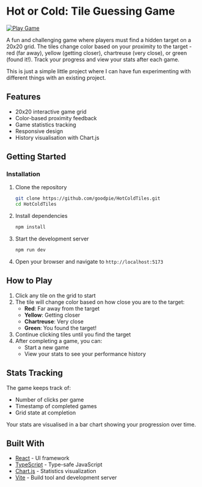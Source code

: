 # Hot or Cold: Tile Guessing Game

[![Play Game](https://img.shields.io/badge/Play%20Game-Online-brightgreen)](https://hot-cold-tiles.vercel.app/)

A fun and challenging game where players must find a hidden target on a 20x20 grid. The tiles change color based on your proximity to the target - red (far away), yellow (getting closer), chartreuse (very close), or green (found it!). Track your progress and view your stats after each game.

This is just a simple little project where I can have fun experimenting with different things with an existing project.

## Features

- 20x20 interactive game grid
- Color-based proximity feedback
- Game statistics tracking
- Responsive design
- History visualisation with Chart.js

## Getting Started

### Installation

1. Clone the repository
   ```sh
   git clone https://github.com/goodpie/HotColdTiles.git
   cd HotColdTiles
   ```

2. Install dependencies
   ```sh
   npm install
   ```

3. Start the development server
   ```sh
   npm run dev
   ```

4. Open your browser and navigate to `http://localhost:5173`

## How to Play

1. Click any tile on the grid to start
2. The tile will change color based on how close you are to the target:
   - **Red**: Far away from the target
   - **Yellow**: Getting closer
   - **Chartreuse**: Very close
   - **Green**: You found the target!
3. Continue clicking tiles until you find the target
4. After completing a game, you can:
   - Start a new game
   - View your stats to see your performance history

## Stats Tracking

The game keeps track of:
- Number of clicks per game
- Timestamp of completed games
- Grid state at completion

Your stats are visualised in a bar chart showing your progression over time.

## Built With

- [React](https://reactjs.org/) - UI framework
- [TypeScript](https://www.typescriptlang.org/) - Type-safe JavaScript
- [Chart.js](https://www.chartjs.org/) - Statistics visualization
- [Vite](https://vitejs.dev/) - Build tool and development server
